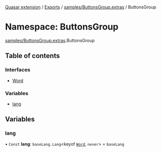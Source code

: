 [Quasar extension](../index.md) / [Exports](../modules.md) / [samples/ButtonsGroup.extras](samples_ButtonsGroup_extras.md) / ButtonsGroup

# Namespace: ButtonsGroup

[samples/ButtonsGroup.extras](samples_ButtonsGroup_extras.md).ButtonsGroup

## Table of contents

### Interfaces

- [Word](../interfaces/samples_ButtonsGroup_extras.ButtonsGroup.Word.md)

### Variables

- [lang](samples_ButtonsGroup_extras.ButtonsGroup.md#lang)

## Variables

### lang

• `Const` **lang**: `baseLang.Lang`<keyof [`Word`](../interfaces/samples_ButtonsGroup_extras.ButtonsGroup.Word.md), `never`\> = `baseLang`

